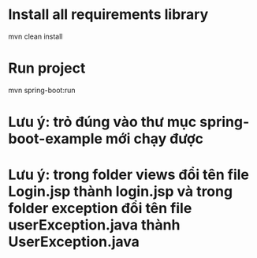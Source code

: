 # Install all requirements library

mvn clean install

# Run project

mvn spring-boot:run

# Lưu ý: trỏ đúng vào thư mục spring-boot-example mới chạy được
# Lưu ý: trong folder views đổi tên file Login.jsp thành login.jsp và trong folder exception đổi tên file userException.java thành UserException.java
